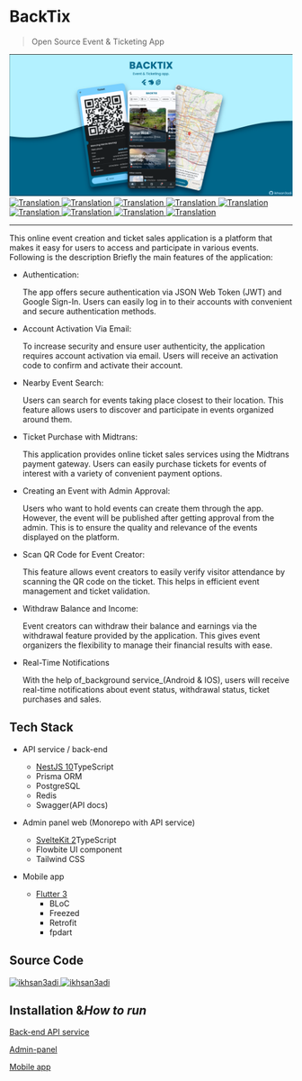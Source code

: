 # BackTix

> Open Source Event & Ticketing App

<img src="assets/social_preview.png">

<a href="./README.md">
  <img alt="Translation" src="https://img.shields.io/badge/Bahasa_Indonesia-blue?style=for-the-badge&logo=googletranslate&logoColor=blue&labelColor=white">
</a>
<a href="./README.en.md">
  <img alt="Translation" src="https://img.shields.io/badge/English-blue?style=for-the-badge&logo=googletranslate&logoColor=blue&labelColor=white">
</a>
<a href="./README.zh-CN.md">
  <img alt="Translation" src="https://img.shields.io/badge/简体中文-blue?style=for-the-badge&logo=googletranslate&logoColor=blue&labelColor=white">
</a>
<a href="./README.ja.md">
  <img alt="Translation" src="https://img.shields.io/badge/日本語-blue?style=for-the-badge&logo=googletranslate&logoColor=blue&labelColor=white">
</a>
<a href="./README.ar.md">
  <img alt="Translation" src="https://img.shields.io/badge/Arabic_عربي-blue?style=for-the-badge&logo=googletranslate&logoColor=blue&labelColor=white">
</a>
<a href="./README.pt.md">
  <img alt="Translation" src="https://img.shields.io/badge/Português-blue?style=for-the-badge&logo=googletranslate&logoColor=blue&labelColor=white">
</a>
<a href="./README.es.md">
  <img alt="Translation" src="https://img.shields.io/badge/Español-blue?style=for-the-badge&logo=googletranslate&logoColor=blue&labelColor=white">
</a>
<a href="./README.fr.md">
  <img alt="Translation" src="https://img.shields.io/badge/Français-blue?style=for-the-badge&logo=googletranslate&logoColor=blue&labelColor=white">
</a>
<a href="./README.vi.md">
  <img alt="Translation" src="https://img.shields.io/badge/Tiếng_Việt-blue?style=for-the-badge&logo=googletranslate&logoColor=blue&labelColor=white">
</a>

* * *

This online event creation and ticket sales application is a platform that makes it easy for users to access and participate in various events. Following is the description
Briefly the main features of the application:

-   Authentication:

    The app offers secure authentication via JSON Web Token (JWT) and Google Sign-In. Users can easily log in to their accounts with convenient and secure authentication methods.

-   Account Activation Via Email:

    To increase security and ensure user authenticity, the application requires account activation via email. Users will receive an activation code to confirm and activate their account.

-   Nearby Event Search:

    Users can search for events taking place closest to their location. This feature allows users to discover and participate in events organized around them.

-   Ticket Purchase with Midtrans:

    This application provides online ticket sales services using the Midtrans payment gateway. Users can easily purchase tickets for events of interest with a variety of convenient payment options.

-   Creating an Event with Admin Approval:

    Users who want to hold events can create them through the app. However, the event will be published after getting approval from the admin. This is to ensure the quality and relevance of the events displayed on the platform.

-   Scan QR Code for Event Creator:

    This feature allows event creators to easily verify visitor attendance by scanning the QR code on the ticket. This helps in efficient event management and ticket validation.

-   Withdraw Balance and Income:

    Event creators can withdraw their balance and earnings via the withdrawal feature provided by the application. This gives event organizers the flexibility to manage their financial results with ease.

-   Real-Time Notifications

    With the help of_background service_(Android & IOS), users will receive real-time notifications about event status, withdrawal status, ticket purchases and sales.

## Tech Stack

-   API service / back-end

    -   [NestJS 10](https://nestjs.com/)TypeScript
    -   Prisma ORM
    -   PostgreSQL
    -   Redis
    -   Swagger(API docs)

-   Admin panel web (Monorepo with API service)

    -   [SvelteKit 2](https://kit.svelte.dev/)TypeScript
    -   Flowbite UI component
    -   Tailwind CSS

-   Mobile app

    -   [Flutter 3](https://flutter.dev/)
        -   BLoC
        -   Freezed
        -   Retrofit
        -   fpdart

## Source Code

<a href="https://github.com/ikhsan3adi/backtix-app">
  <img height='25em' src="https://img.shields.io/badge/BackTix_App-027DFD?style=for-the-badge&logo=github&logoColor=white" title="ikhsan3adi" />
</a>

<a href="https://github.com/ikhsan3adi/backtix-service">
  <img height='25em' src="https://img.shields.io/badge/BackTix_Api_Service & Admin panel-ea2845?style=for-the-badge&logo=github&logoColor=white" title="ikhsan3adi" />
</a>

## Installation &_How to run_

[Back-end API service](docs/api-service.md)

[Admin-panel](docs/admin-panel.md)

[Mobile app](docs/mobile-app.md)
